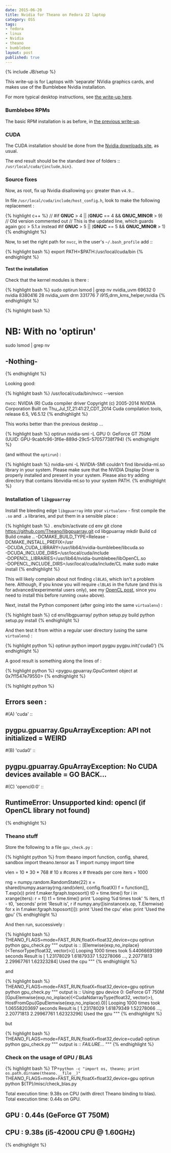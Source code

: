 ```yaml
---
date: 2015-06-20
title: Nvidia for Theano on Fedora 22 laptop
category: OSS
tags:
- fedora
- linux
- Nvidia
- theano
- bumblebee
layout: post
published: true
---
```

{% include JB/setup %}

This write-up is for Laptops with 'separate' NVidia graphics cards, 
and makes use of the Bumblebee Nvidia installation.

For more typical desktop instructions, see [the write-up here](/oss/2015/06/20/nvidia-on-fedora-22/).

### Bumblebee RPMs 

The basic RPM installation is as before, in [the previous write-up](/oss/2014/06/15/install-nvidia-optimus-on-FC20-acer-notebook/).


### CUDA 

The CUDA installation should be done from the [Nvidia downloads site](https://developer.nvidia.com/cuda-downloads), as usual.

The end result should be the standard *tree* of folders :: ``/usr/local/cuda/{include,bin}``.


### Source fixes

Now, as root, fix up Nvidia disallowing ``gcc`` greater than ``v4.9``...

In file ``/usr/local/cuda/include/host_config.h``, look to make the following replacement : 

{% highlight c++ %}
// #if __GNUC__ > 4 || (__GNUC__ == 4 && __GNUC_MINOR__ > 9)  // Old version commented out
// This is the updated line, which guards again gcc > 5.1.x instead
#if __GNUC__ > 5 || (__GNUC__ == 5 && __GNUC_MINOR__ > 1)
{% endhighlight %}


Now, to set the right path for ``nvcc``, in the user's ``~/.bash_profile`` add ::

{% highlight bash %}
export PATH=$PATH:/usr/local/cuda/bin
{% endhighlight %}



#### Test the installation

Check that the kernel modules is there :

{% highlight bash %}
sudo optirun lsmod | grep nv
nvidia_uvm             69632  0 
nvidia               8380416  28 nvidia_uvm
drm                   331776  7 i915,drm_kms_helper,nvidia
{% endhighlight %}

{% highlight bash %}
# NB: With no 'optirun'
sudo lsmod | grep nv
## -Nothing-
{% endhighlight %}

Looking good:

{% highlight bash %}
/usr/local/cuda/bin/nvcc --version

nvcc: NVIDIA (R) Cuda compiler driver
Copyright (c) 2005-2014 NVIDIA Corporation
Built on Thu_Jul_17_21:41:27_CDT_2014
Cuda compilation tools, release 6.5, V6.5.12
{% endhighlight %}


This works better than the previous desktop ... 

{% highlight bash %}
optirun nvidia-smi -L
GPU 0: GeForce GT 750M (UUID: GPU-9cabfc96-3f6e-889d-29c5-57057738f794)
{% endhighlight %}

(and without the ``optirun``) :

{% highlight bash %}
nvidia-smi -L
NVIDIA-SMI couldn't find libnvidia-ml.so library in your system. Please make sure that the NVIDIA Display Driver is properly installed and present in your system.
Please also try adding directory that contains libnvidia-ml.so to your system PATH.
{% endhighlight %}


###  Installation of ``libgpuarray``

Install the bleeding edge ``libgpuarray`` into your ``virtualenv`` - first 
compile the ``.so`` and ``.a`` libraries, and put them in a sensible place :

{% highlight bash %}
. env/bin/activate
cd env
git clone https://github.com/Theano/libgpuarray.git
cd libgpuarray
mkdir Build
cd Build
cmake .. -DCMAKE_BUILD_TYPE=Release -DCMAKE_INSTALL_PREFIX=/usr \
  -DCUDA_CUDA_LIBRARY=/usr/lib64/nvidia-bumblebee/libcuda.so \
  -DCUDA_INCLUDE_DIRS=/usr/local/cuda/include \
  -DOPENCL_LIBRARIES=/usr/lib64/nvidia-bumblebee/libOpenCL.so \
  -DOPENCL_INCLUDE_DIRS=/usr/local/cuda/include/CL
make
sudo make install
{% endhighlight %}

This will likely complain about not finding ``clBLAS``, which isn't a problem here.
Although, if you know you will require ``clBLAS`` in the future 
(and this is for advanced/experimental users only),
see my [OpenCL post](/oss/2014/11/02/building-clblas/), 
since you need to install this before running ``cmake`` above).


Next, install the Python component (after going into the same ``virtualenv``) : 

{% highlight bash %}
cd env/libgpuarray/
python setup.py build
python setup.py install
{% endhighlight %}

And then test it from within a regular user directory (using the same ``virtualenv``) :

{% highlight python %}
optirun python
import pygpu
pygpu.init('cuda0')
{% endhighlight %}

A good result is something along the lines of :

{% highlight python %}
<pygpu.gpuarray.GpuContext object at 0x7f1547e79550>
{% endhighlight %}

{% highlight python %}
## Errors seen :
#(A) 'cuda'      :: 
##  pygpu.gpuarray.GpuArrayException: API not initialized = WEIRD

#(B) 'cuda0'     :: 
##  pygpu.gpuarray.GpuArrayException: No CUDA devices available = GO BACK...

#(C) 'opencl0:0' :: 
##  RuntimeError: Unsupported kind: opencl (if OpenCL library not found)
{% endhighlight %}


### Theano stuff

Store the following to a file ``gpu_check.py`` : 

{% highlight python %}
from theano import function, config, shared, sandbox
import theano.tensor as T
import numpy
import time

vlen = 10 * 30 * 768  # 10 x #cores x # threads per core
iters = 1000

rng = numpy.random.RandomState(22)
x = shared(numpy.asarray(rng.rand(vlen), config.floatX))
f = function([], T.exp(x))
print f.maker.fgraph.toposort()
t0 = time.time()
for i in xrange(iters):
    r = f()
t1 = time.time()
print 'Looping %d times took' % iters, t1 - t0, 'seconds'
print 'Result is', r
if numpy.any([isinstance(x.op, T.Elemwise) for x in f.maker.fgraph.toposort()]):
    print 'Used the cpu'
else:
    print 'Used the gpu'
{% endhighlight %}

And then run, successively :

{% highlight bash %}
THEANO_FLAGS=mode=FAST_RUN,floatX=float32,device=cpu  optirun  python gpu_check.py 
""" output is ::
[Elemwise{exp,no_inplace}(<TensorType(float32, vector)>)]
Looping 1000 times took 5.44066691399 seconds
Result is [ 1.23178029  1.61879337  1.52278066 ...,  2.20771813  2.29967761  1.62323284]
Used the cpu
"""
{% endhighlight %}

and 

{% highlight bash %}
THEANO_FLAGS=mode=FAST_RUN,floatX=float32,device=gpu  optirun  python gpu_check.py 
""" output is ::
Using gpu device 0: GeForce GT 750M
[GpuElemwise{exp,no_inplace}(<CudaNdarrayType(float32, vector)>), HostFromGpu(GpuElemwise{exp,no_inplace}.0)]
Looping 1000 times took 1.06558203697 seconds
Result is [ 1.23178029  1.61879349  1.52278066 ...,  2.20771813  2.29967761
  1.62323296]
Used the gpu
"""
{% endhighlight %}

but 

{% highlight bash %}
THEANO_FLAGS=mode=FAST_RUN,floatX=float32,device=cuda0  optirun  python gpu_check.py
""" output is ::
*FAILURE...*
"""
{% endhighlight %}


### Check on the usage of GPU / BLAS

{% highlight bash %}
TP=`python -c "import os, theano; print os.path.dirname(theano.__file__)"`
THEANO_FLAGS=mode=FAST_RUN,floatX=float32,device=gpu optirun python ${TP}/misc/check_blas.py


Total execution time: 9.38s on CPU (with direct Theano binding to blas).
Total execution time: 0.44s on GPU.
## GPU : 0.44s (GeForce GT 750M)
## CPU : 9.38s (i5-4200U CPU @ 1.60GHz)
{% endhighlight %}


